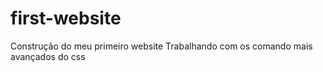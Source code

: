 # first-website
Construção do meu primeiro website
Trabalhando com os comando mais avançados do css
